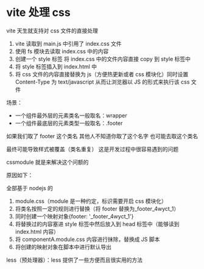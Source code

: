 # vite 处理 css

vite 天生就支持对 css 文件的直接处理

1. vite 读取到 main.js 中引用了 index.css 文件
2. 使用 fs 模块去读取 index.css 中的内容
3. 创建一个 style 标签 将 index.css 中的文件内容直接 copy 到 style 标签中
4. 将 style 标签插入到 index.html 中
5. 将 css 文件的内容直接替换为 js（方便热更新或者 css 模块化）同时设置 Content-Type 为 text/javascript 从而让浏览器以 JS 的形式来执行该 css 文件

场景：

- 一个组件最外层的元素类名一般取名：wrapper
- 一个组件最底层的元素类型一般取名：.footer

如果我们取了 footer 这个类名 其他人不知道你取了这个名字 也可能去取这个类名

最终可能导致样式被覆盖（类名重复） 这是开发过程中很容易遇到的问题

cssmodule 就是来解决这个问额的

原因如下：

全部基于 nodejs 的

1. module.css（module 是一种约定，标识需要开启 css 模块化）
2. 将类名按照一定的规则进行替换（将 footer 替换为\_footer_4wyct_1）
3. 同时创建一个映射对象{footer: '\_footer_4wyct_1'}
4. 将替换过的内容塞进 style 标签中然后放入到 head 标签中（能够读到 index.html 内容）
5. 将 componentA.module.css 内容进行抹除，替换成 JS 脚本
6. 将创建的映射对象在脚本中进行默认导出

less（预处理器）：less 提供了一些方便而且很实用的方法
